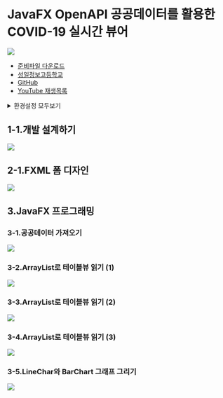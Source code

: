 # JavaFX OpenAPI 공공데이터를 활용한 COVID-19 실시간 뷰어

![](https://upj53.pe.kr/javafx/covid19-openapi.png)

+ [준비파일 다운로드](https://drive.google.com/drive/folders/1m65-OF3zZjNk-P19qwJ8mI8BcTQWxsQv?usp=sharing)
+ [성일정보고등학교](http://sungil-i.kr/)
+ [GitHub](https://github.com/upj53/javafx-covid19-openapi)
+ [YouTube 재생목록](https://youtube.com/playlist?list=PLINB01vb6rt4R-rdj4PuQ2MsK3rtJNeqA)

<details><summary>환경설정 모두보기</summary>
<pre>
▶오픈API 상세
XML 공공데이터활용지원센터_보건복지부 코로나19 감염 현황
https://www.data.go.kr/data/15043376/openapi.do
<br>
▶FXML과 Java 연결구성
Covid19Controller.java ↔ covid19-viewer.fxml
<br>
▶GUI FXML 변수명
1.lineChartLabel
2.covidLineChart
3.barChartLabel
4.covidBarChart
5.covidTableView
5-1.tvcIdx
5-2.tvcStateDt 날짜
5-3.tvcDecideCnt 누적 확진자 수
5-4.tvcDeathCnt 누적 사망자 수
5-5.tvcClearCnt 누적 격리해제자 수
5-6.tvcTodayDecideCnt 오늘의 확진자 수
5-7.tvcTodayDeathCnt 오늘의 사망자 수
5-8.tvcTodayClearCnt 오늘의 격리해제자 수

▶OpenAPI 자료구조
double accDefRate; // 1.5090011279  누적 확진률
int accExamCnt; // 4269303  누적 검사 수
int accExamCompCnt; // 4092376 누적 검사 완료 수
int careCnt; // 17884  치료중 환자 수
int clearCnt; // 42953 격리해제 수
String createDt; // 2021-01-01 09:36:53.691  등록일시분초
int deathCnt; // 917   사망자 수
int decideCnt; // 61754   확진자 수
int examCnt; // 176927   검사진행 수
int resutlNegCnt; // 4030622  결과 음성 수
int seq; // 372  게시글번호
String stateDt; // 20210101   기준일
String stateTime; // 00:00   기준시간
String updateDt; // 2021-04-20 16:11:34.691   수정일시분초
int todayDecideCnt; // 오늘 확진자 수
int todayDeathCnt; // 오늘 사망자 수
int todayClearCnt; // 오늘 격리해제 수
<br>
▶TableView 자료구조
int idx;        // 순번
String stateDt; // 20210101   기준일
int decideCnt; // 61754   확진자 수
int deathCnt; // 917   사망자 수
int clearCnt; // 42953 격리해제 수
int todayDecideCnt; // 오늘 확진자 수
int todayDeathCnt; // 오늘 사망자 수
int todayClearCnt; // 오늘 격리해제 수
</pre>
</details>

## 1-1.개발 설계하기
[![](http://img.youtube.com/vi/A8QEGHuOBkg/0.jpg)](https://youtu.be/A8QEGHuOBkg)

## 2-1.FXML 폼 디자인
[![](http://img.youtube.com/vi/8n8_b-uYwYo/0.jpg)](https://youtu.be/8n8_b-uYwYo)

## 3.JavaFX 프로그래밍
### 3-1.공공데이터 가져오기
[![](http://img.youtube.com/vi/SfZnU2scOeE/0.jpg)](https://youtu.be/SfZnU2scOeE)

### 3-2.ArrayList로 테이블뷰 읽기 (1)
[![](http://img.youtube.com/vi/DD2S2M2nP5k/0.jpg)](https://youtu.be/DD2S2M2nP5k)

### 3-3.ArrayList로 테이블뷰 읽기 (2)
[![](http://img.youtube.com/vi/FABEV8i8vm8/0.jpg)](https://youtu.be/FABEV8i8vm8)

### 3-4.ArrayList로 테이블뷰 읽기 (3)
[![](http://img.youtube.com/vi/jQ2omJaFQ8k/0.jpg)](https://youtu.be/jQ2omJaFQ8k)

### 3-5.LineChar와 BarChart 그래프 그리기
[![](http://img.youtube.com/vi/SarMsscneVQ/0.jpg)](https://youtu.be/SarMsscneVQ)
